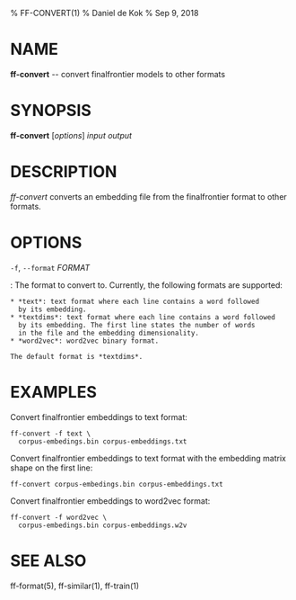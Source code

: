 % FF-CONVERT(1)
% Daniel de Kok
% Sep 9, 2018

NAME
====

**ff-convert** -- convert finalfrontier models to other formats

SYNOPSIS
========

**ff-convert** [*options*] *input* *output*

DESCRIPTION
===========

*ff-convert* converts an embedding file from the finalfrontier format to
other formats.

OPTIONS
=======

`-f`, `--format` *FORMAT*

:   The format to convert to. Currently, the following formats are
    supported:

    * *text*: text format where each line contains a word followed
      by its embedding.
    * *textdims*: text format where each line contains a word followed
      by its embedding. The first line states the number of words
      in the file and the embedding dimensionality.
    * *word2vec*: word2vec binary format.

    The default format is *textdims*.

EXAMPLES
========

Convert finalfrontier embeddings to text format:

    ff-convert -f text \
      corpus-embedings.bin corpus-embeddings.txt

Convert finalfrontier embeddings to text format with the embedding matrix shape
on the first line:

    ff-convert corpus-embedings.bin corpus-embeddings.txt

Convert finalfrontier embeddings to word2vec format:

    ff-convert -f word2vec \
      corpus-embedings.bin corpus-embeddings.w2v

SEE ALSO
========

ff-format(5), ff-similar(1), ff-train(1)
